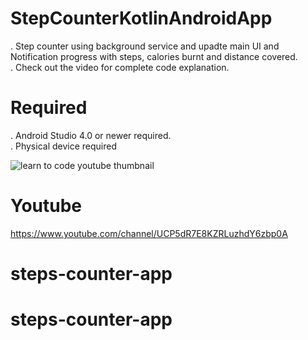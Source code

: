 # StepCounterKotlinAndroidApp 

. Step counter using background service and upadte main UI and Notification progress with steps, calories burnt and distance covered.<br />
. Check out the video for complete code explanation. 

# Required
.  Android Studio 4.0 or newer required.<br />
.  Physical device required<br />

![learn to code youtube thumbnail ](https://user-images.githubusercontent.com/16830594/91642828-f4459580-ea47-11ea-97f5-ac5427bb40d2.jpg)

# Youtube 
https://www.youtube.com/channel/UCP5dR7E8KZRLuzhdY6zbp0A
# steps-counter-app
# steps-counter-app
